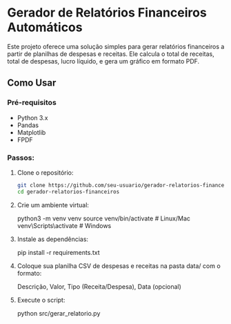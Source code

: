 # Gerador de Relatórios Financeiros Automáticos

Este projeto oferece uma solução simples para gerar relatórios financeiros a partir de planilhas de despesas e receitas. Ele calcula o total de receitas, total de despesas, lucro líquido, e gera um gráfico em formato PDF.

## Como Usar

### Pré-requisitos
- Python 3.x
- Pandas
- Matplotlib
- FPDF

### Passos:
1. Clone o repositório:
   ```bash
   git clone https://github.com/seu-usuario/gerador-relatorios-financeiros.git
   cd gerador-relatorios-financeiros

2. Crie um ambiente virtual:

    python3 -m venv venv
    source venv/bin/activate  # Linux/Mac
    venv\Scripts\activate     # Windows

3. Instale as dependências:

    pip install -r requirements.txt

4. Coloque sua planilha CSV de despesas e receitas na pasta data/ com o formato:

    Descrição, Valor, Tipo (Receita/Despesa), Data (opcional)

5.  Execute o script:

    python src/gerar_relatorio.py


